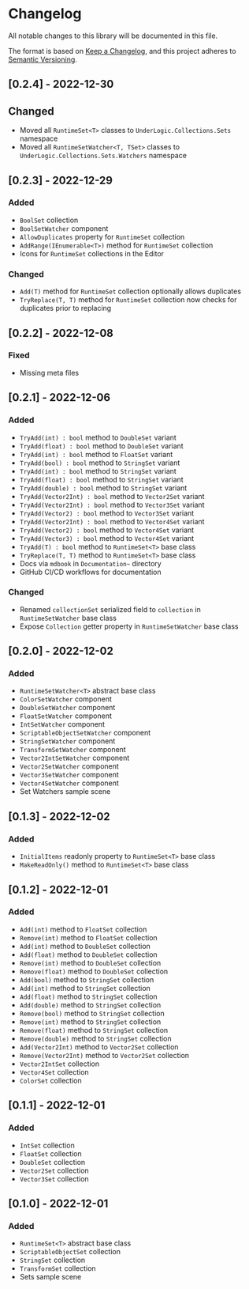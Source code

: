 # Changelog
All notable changes to this library will be documented in this file.

The format is based on [Keep a Changelog](https://keepachangelog.com/en/1.0.0/),
and this project adheres to [Semantic Versioning](https://semver.org/spec/v2.0.0.html).

## [0.2.4] - 2022-12-30

## Changed

- Moved all `RuntimeSet<T>` classes to `UnderLogic.Collections.Sets` namespace
- Moved all `RuntimeSetWatcher<T, TSet>` classes to `UnderLogic.Collections.Sets.Watchers` namespace

## [0.2.3] - 2022-12-29

### Added

- `BoolSet` collection
- `BoolSetWatcher` component
- `AllowDuplicates` property for `RuntimeSet` collection
- `AddRange(IEnumerable<T>)` method for `RuntimeSet` collection
- Icons for `RuntimeSet` collections in the Editor

### Changed

- `Add(T)` method for `RuntimeSet` collection optionally allows duplicates
- `TryReplace(T, T)` method for `RuntimeSet` collection now checks for duplicates prior to replacing

## [0.2.2] - 2022-12-08

### Fixed

- Missing meta files

## [0.2.1] - 2022-12-06

### Added

- `TryAdd(int) : bool` method to `DoubleSet` variant
- `TryAdd(float) : bool` method to `DoubleSet` variant
- `TryAdd(int) : bool` method to `FloatSet` variant
- `TryAdd(bool) : bool` method to `StringSet` variant
- `TryAdd(int) : bool` method to `StringSet` variant
- `TryAdd(float) : bool` method to `StringSet` variant
- `TryAdd(double) : bool` method to `StringSet` variant
- `TryAdd(Vector2Int) : bool` method to `Vector2Set` variant
- `TryAdd(Vector2Int) : bool` method to `Vector3Set` variant
- `TryAdd(Vector2) : bool` method to `Vector3Set` variant
- `TryAdd(Vector2Int) : bool` method to `Vector4Set` variant
- `TryAdd(Vector2) : bool` method to `Vector4Set` variant
- `TryAdd(Vector3) : bool` method to `Vector4Set` variant
- `TryAdd(T) : bool` method to `RuntimeSet<T>` base class
- `TryReplace(T, T)` method to `RuntimeSet<T>` base class
- Docs via `mdbook` in `Documentation~` directory
- GitHub CI/CD workflows for documentation

### Changed

- Renamed `collectionSet` serialized field to `collection` in `RuntimeSetWatcher` base class
- Expose `Collection` getter property in `RuntimeSetWatcher` base class

## [0.2.0] - 2022-12-02

### Added

- `RuntimeSetWatcher<T>` abstract base class
- `ColorSetWatcher` component
- `DoubleSetWatcher` component
- `FloatSetWatcher` component
- `IntSetWatcher` component
- `ScriptableObjectSetWatcher` component
- `StringSetWatcher` component
- `TransformSetWatcher` component
- `Vector2IntSetWatcher` component
- `Vector2SetWatcher` component
- `Vector3SetWatcher` component
- `Vector4SetWatcher` component
- Set Watchers sample scene

## [0.1.3] - 2022-12-02

### Added

- `InitialItems` readonly property to `RuntimeSet<T>` base class
- `MakeReadOnly()` method to `RuntimeSet<T>` base class

## [0.1.2] - 2022-12-01

### Added

- `Add(int)` method to `FloatSet` collection
- `Remove(int)` method to `FloatSet` collection
- `Add(int)` method to `DoubleSet` collection
- `Add(float)` method to `DoubleSet` collection
- `Remove(int)` method to `DoubleSet` collection
- `Remove(float)` method to `DoubleSet` collection
- `Add(bool)` method to `StringSet` collection
- `Add(int)` method to `StringSet` collection
- `Add(float)` method to `StringSet` collection
- `Add(double)` method to `StringSet` collection
- `Remove(bool)` method to `StringSet` collection
- `Remove(int)` method to `StringSet` collection
- `Remove(float)` method to `StringSet` collection
- `Remove(double)` method to `StringSet` collection
- `Add(Vector2Int)` method to `Vector2Set` collection
- `Remove(Vector2Int)` method to `Vector2Set` collection
- `Vector2IntSet` collection
- `Vector4Set` collection
- `ColorSet` collection

## [0.1.1] - 2022-12-01

### Added

- `IntSet` collection
- `FloatSet` collection
- `DoubleSet` collection
- `Vector2Set` collection
- `Vector3Set` collection

## [0.1.0] - 2022-12-01

### Added

- `RuntimeSet<T>` abstract base class
- `ScriptableObjectSet` collection
- `StringSet` collection
- `TransformSet` collection
- Sets sample scene
